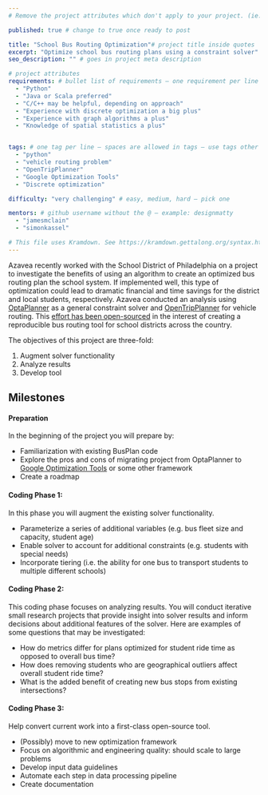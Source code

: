 ```yaml
---
# Remove the project attributes which don't apply to your project. (ie: if no issues, delete the issues section)

published: true # change to true once ready to post

title: "School Bus Routing Optimization"# project title inside quotes
excerpt: "Optimize school bus routing plans using a constraint solver" # shows on project list page
seo_description: "" # goes in project meta description

# project attributes
requirements: # bullet list of requirements – one requirement per line – follow below format
  - "Python"
  - "Java or Scala preferred"
  - "C/C++ may be helpful, depending on approach"
  - "Experience with discrete optimization a big plus"
  - "Experience with graph algorithms a plus"
  - "Knowledge of spatial statistics a plus"


tags: # one tag per line – spaces are allowed in tags – use tags other posts use
  - "python"
  - "vehicle routing problem"
  - "OpenTripPlanner"
  - "Google Optimization Tools"
  - "Discrete optimization"

difficulty: "very challenging" # easy, medium, hard – pick one

mentors: # github username without the @ – example: designmatty
  - "jamesmclain"
  - "simonkassel"

# This file uses Kramdown. See https://kramdown.gettalong.org/syntax.html for syntax
---
```


Azavea recently worked with the School District of Philadelphia on a project to investigate the benefits of using an algorithm to create an optimized bus routing plan the school system. If implemented well, this type of optimization could lead to dramatic financial and time savings for the district and local students, respectively. Azavea conducted an analysis using [OptaPlanner](https://www.optaplanner.org/) as a general constraint solver and [OpenTripPlanner](https://github.com/opentripplanner/OpenTripPlanner) for vehicle routing. This [effort has been open-sourced](https://github.com/azavea/bus-plan) in the interest of creating a reproducible bus routing tool for school districts across the country.

The objectives of this project are three-fold:
1. Augment solver functionality
2. Analyze results
3. Develop tool

## Milestones

#### Preparation

In the beginning of the project you will prepare by:

- Familiarization with existing BusPlan code
- Explore the pros and cons of migrating project from OptaPlanner to [Google Optimization Tools](https://developers.google.com/optimization/) or some other framework
- Create a roadmap

#### Coding Phase 1:

In this phase you will augment the existing solver functionality.

- Parameterize a series of additional variables (e.g. bus fleet size and capacity, student age)
- Enable solver to account for additional constraints (e.g. students with special needs)
- Incorporate tiering (i.e. the ability for one bus to transport students to multiple different schools)

#### Coding Phase 2:

This coding phase focuses on analyzing results. You will conduct iterative small research projects that provide insight into solver results and inform decisions about additional features of the solver. Here are examples of some questions that may be investigated:

- How do metrics differ for plans optimized for student ride time as opposed to overall bus time?
- How does removing students who are geographical outliers affect overall student ride time?
- What is the added benefit of creating new bus stops from existing intersections?

#### Coding Phase 3:

Help convert current work into a first-class open-source tool.

- (Possibly) move to new optimization framework
- Focus on algorithmic and engineering quality: should scale to large problems
- Develop input data guidelines
- Automate each step in data processing pipeline
- Create documentation
